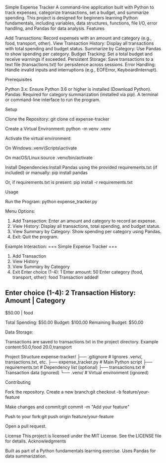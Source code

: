 Simple Expense Tracker
A command-line application built with Python to track expenses, categorize transactions, set a budget, and summarize spending. This project is designed for beginners learning Python fundamentals, including variables, data structures, functions, file I/O, error handling, and Pandas for data analysis.
Features

Add Transactions: Record expenses with an amount and category (e.g., food, transport, other).
View Transaction History: Display all transactions with total spending and budget status.
Summarize by Category: Use Pandas to show spending per category.
Budget Tracking: Set a total budget and receive warnings if exceeded.
Persistent Storage: Save transactions to a text file (transactions.txt) for persistence across sessions.
Error Handling: Handle invalid inputs and interruptions (e.g., EOFError, KeyboardInterrupt).

Prerequisites

Python 3.x: Ensure Python 3.6 or higher is installed (Download Python).
Pandas: Required for category summarization (installed via pip).
A terminal or command-line interface to run the program.

Setup

Clone the Repository:
git clone <repository-url>
cd expense-tracker


Create a Virtual Environment:
python -m venv .venv

Activate the virtual environment:

On Windows:.venv\Scripts\activate


On macOS/Linux:source .venv/bin/activate




Install Dependencies:Install Pandas using the provided requirements.txt (if included) or manually:
pip install pandas

Or, if requirements.txt is present:
pip install -r requirements.txt



Usage

Run the Program:
python expense_tracker.py


Menu Options:

1. Add Transaction: Enter an amount and category to record an expense.
2. View History: Display all transactions, total spending, and budget status.
3. View Summary by Category: Show spending per category using Pandas.
4. Exit: Quit the program.


Example Interaction:
=== Simple Expense Tracker ===
1. Add Transaction
2. View History
3. View Summary by Category
4. Exit
Enter choice (1-4): 1
Enter amount: 50
Enter category (food, transport, other): food
Transaction added!

Enter choice (1-4): 2
Transaction History:
Amount | Category
----------------
$50.00 | food

Total Spending: $50.00
Budget: $100.00
Remaining Budget: $50.00


Data Storage:

Transactions are saved to transactions.txt in the project directory.
Example content:50.0,food
20.0,transport





Project Structure
expense-tracker/
├── .gitignore          # Ignores .venv/, transactions.txt, etc.
├── expense_tracker.py  # Main Python script
├── requirements.txt    # Dependency list (optional)
├── transactions.txt    # Transaction data (ignored)
└── .venv/             # Virtual environment (ignored)

Contributing

Fork the repository.
Create a new branch:git checkout -b feature/your-feature


Make changes and commit:git commit -m "Add your feature"


Push to your fork:git push origin feature/your-feature


Open a pull request.

License
This project is licensed under the MIT License. See the LICENSE file for details.
Acknowledgments

Built as part of a Python fundamentals learning exercise.
Uses Pandas for data summarization.

